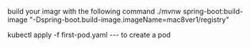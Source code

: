 build your imagr with the following command
./mvnw spring-boot:build-image "-Dspring-boot.build-image.imageName=mac8ver1/registry"

kubectl apply -f first-pod.yaml --- to create a pod